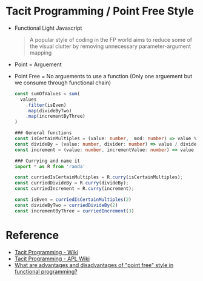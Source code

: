 # Tacit Programming / Point Free Style
- Functional Light Javascript
  > A popular style of coding in the FP world aims to reduce some of the visual clutter by removing unnecessary parameter-argument mapping

- Point = Arguement
- Point Free = No arguements to use a function (Only one arguement but we consume through functional chain)
  ```typescript
  const sumOfValues = sum(
    values
      .filter(isEven)
      .map(divideByTwo)
      .map(incrementByThree)
  )
  ```

  ```typescript
  ### General functions
  const isCertainMultiples = (value: number,  mod: number) => value % mod === 0;
  const divideBy = (value: number, divider: number) => value / divider;
  const increment = (value: number, incrementValue: number) => value + incrementValue;
  ```

  ```typescript
  ### Currying and name it
  import * as R from 'ramda'

  const curriedIsCertainMultiples = R.curry(isCertainMultiples);
  const curriedDivideBy = R.curry(divideBy);
  const curriedIncrement = R.curry(increment);

  const isEven = curriedIsCertainMultiples(2)
  const divideByTwo = curriedDivideBy(2)
  const incrementByThree = curriedIncrement(3)
  ```

# Reference
- [Tacit Programming - Wiki](https://en.wikipedia.org/wiki/Tacit_programming "https://en.wikipedia.org/wiki/Tacit_programming")
- [Tacit Programming - APL Wiki](https://aplwiki.com/wiki/Tacit_programming "https://aplwiki.com/wiki/Tacit_programming")
- [What are advantages and disadvantages of "point free" style in functional programming?](https://stackoverflow.com/questions/5671271/what-are-advantages-and-disadvantages-of-point-free-style-in-functional-progra "https://stackoverflow.com/questions/5671271/what-are-advantages-and-disadvantages-of-point-free-style-in-functional-progra")
